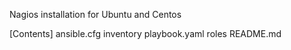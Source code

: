 Nagios installation for Ubuntu and Centos

[Contents]
ansible.cfg
inventory
playbook.yaml
roles
README.md
